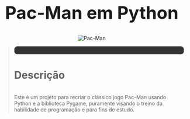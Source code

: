 <div align="center">
  
<h1 style="font-size: 48px;">
  <a href="https://pacman.com/en/" style="color: inherit; text-decoration: none;">Pac-Man</a> em <a href="https://docs.python.org/pt-br/3/" style="color: inherit; text-decoration: none;">Python</a>
  
</h1>


![Pac-Man](https://www2.minijuegosgratis.com/v3/games/thumbnails/2399_1.jpg)

</div>

  <blockquote>
    <p style="text-align: justify; margin: 0; padding: 10px; background-color: #333; color: #fff; border-radius: 8px; border: 1px solid #444;">
      <h1><strong> Descrição </strong></h1><br>
      Este é um projeto para recriar o clássico jogo Pac-Man usando Python e a biblioteca Pygame, puramente visando o treino da habilidade de programação e para fins de estudo.
    </p>
  </blockquote>
